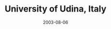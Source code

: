 ---
title: "University of Udina, Italy"
project_id: 
date: 2003-08-06
conference_id: ""
presenters:
   - peter_bandettini
summary: "<p>University of Udina, Italy</p>"
file: /assets/presentations/T140.pdf
filename: T140.pdf
layout: presentation
---